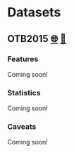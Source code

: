 # Datasets
## OTB2015 [:globe_with_meridians:](http://cvlab.hanyang.ac.kr/tracker_benchmark/datasets.html) [:memo:](https://faculty.ucmerced.edu/mhyang/papers/pami15_tracking_benchmark.pdf)
### Features
Coming soon!
### Statistics
Coming soon!
### Caveats
Coming soon!
